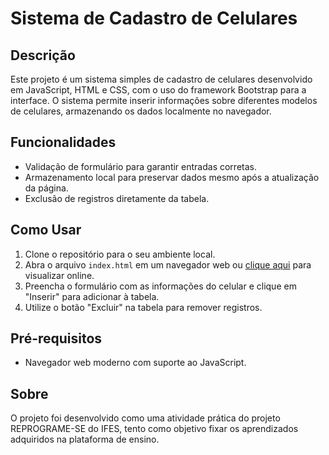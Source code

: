 # Sistema de Cadastro de Celulares

## Descrição

Este projeto é um sistema simples de cadastro de celulares desenvolvido em JavaScript, HTML e CSS, com o uso do framework Bootstrap para a interface. O sistema permite inserir informações sobre diferentes modelos de celulares, armazenando os dados localmente no navegador.

## Funcionalidades

- Validação de formulário para garantir entradas corretas.
- Armazenamento local para preservar dados mesmo após a atualização da página.
- Exclusão de registros diretamente da tabela.

## Como Usar

1. Clone o repositório para o seu ambiente local.
2. Abra o arquivo `index.html` em um navegador web ou [clique aqui]([https://seunome.github.io/nomerepositorio](https://julielzissimo.github.io/Cadastro-de-celulares/)) para visualizar online.
3. Preencha o formulário com as informações do celular e clique em "Inserir" para adicionar à tabela.
4. Utilize o botão "Excluir" na tabela para remover registros.

## Pré-requisitos

- Navegador web moderno com suporte ao JavaScript.


## Sobre

O projeto foi desenvolvido como uma atividade prática do projeto REPROGRAME-SE do IFES, tento como objetivo fixar os aprendizados adquiridos na plataforma de ensino.


